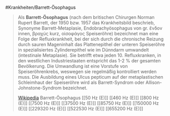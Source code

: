 #Krankheiten/Barrett-Ösophagus
> Als **Barrett-Ösophagus** (nach dem britischen Chirurgen Norman Rupert Barrett, der 1950 bzw. 1957 das Krankheitsbild beschrieb, Synonyme Barrett-Metaplasie, Endobrachyösophagus von gr. ἔνδον innen, βραχύς kurz, οἰσοφάγος Speiseröhre) bezeichnet man eine Folge der Refluxkrankheit, bei der sich durch die chronische Reizung durch sauren Mageninhalt das Plattenepithel der unteren Speiseröhre in spezialisiertes Zylinderepithel wie im Dünndarm umwandelt (intestinale Metaplasie). Sie betrifft etwa jeden 10. Refluxkranken, in den westlichen Industriestaaten entspricht das 1-2 % der gesamten Bevölkerung. Die Umwandlung ist eine Vorstufe von Speiseröhrenkrebs, weswegen sie regelmäßig kontrolliert werden muss. Die Ausbildung eines Ulcus pepticum auf der metaplastischen Schleimhaut der Speiseröhre wird als Barrett-Syndrom oder Allison-Johnstone-Syndrom bezeichnet.
>
> [Wikipedia](https://de.wikipedia.org/wiki/Barrett-%C3%96sophagus)
Barrett-Ösophagus
[[50 Hz (E)]]
[[460 Hz (E)]]
[[800 Hz (E)]]
[[7500 Hz (E)]]
[[37500 Hz (E)]]
[[85750 Hz (E)]]
[[150000 Hz (E)]]
[[229320 Hz (E)]]
[[522530 Hz (E)]]
[[655200 Hz (E)]]